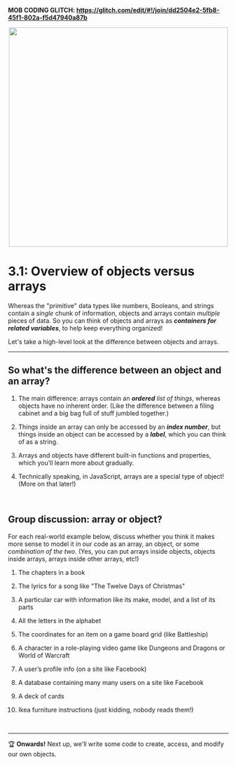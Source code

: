 **MOB CODING GLITCH: https://glitch.com/edit/#!/join/dd2504e2-5fb8-45f1-802a-f5d47940a87b**

<p align="center"><img src="https://i.redd.it/3gvd1bko3ps01.jpg" width=500/></p>

# 3.1: Overview of objects versus arrays

Whereas the "primitive" data types like numbers, Booleans, and strings contain a *single* chunk of information, objects and arrays contain *multiple* pieces of data. So you can think of objects and arrays as ***containers for related variables***, to help keep everything organized!

Let's take a high-level look at the difference between objects and arrays.

<hr/>

## So what's the difference between an object and an array?

  1. The main difference: arrays contain an ***ordered*** *list of things*, whereas objects have no inherent order. (Like the difference between a filing cabinet and a big bag full of stuff jumbled together.)

  2. Things inside an array can only be accessed by an ***index number***, but things inside an object can be accessed by a ***label***, which you can think of as a string.

  3. Arrays and objects have different built-in functions and properties, which you'll learn more about gradually.

  4. Technically speaking, in JavaScript, arrays are a special type of object! (More on that later!)

<br/>

## Group discussion: array or object?

For each real-world example below, discuss whether you think it makes more sense to model it in our code as an array, an object, or some *combination of the two*. (Yes, you can put arrays inside objects, objects inside arrays, arrays inside other arrays, etc!)

  1. The chapters in a book
  
  2. The lyrics for a song like "The Twelve Days of Christmas"
  
  3. A particular car with information like its make, model, and a list of its parts
  
  4. All the letters in the alphabet
  
  5. The coordinates for an item on a game board grid (like Battleship)
  
  6. A character in a role-playing video game like Dungeons and Dragons or World of Warcraft
  
  7. A user’s profile info (on a site like Facebook)
  
  8. A database containing many many users on a site like Facebook
  
  9. A deck of cards
  
  10. Ikea furniture instructions (just kidding, nobody reads them!)

<br/>

<hr/>

:trophy: **Onwards!** Next up, we'll write some code to create, access, and modify our own objects.
